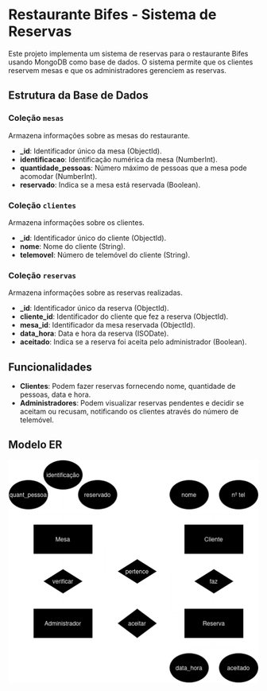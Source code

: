 # Restaurante Bifes - Sistema de Reservas

Este projeto implementa um sistema de reservas para o restaurante Bifes usando MongoDB como base de dados. O sistema permite que os clientes reservem mesas e que os administradores gerenciem as reservas.

## Estrutura da Base de Dados

### Coleção `mesas`
Armazena informações sobre as mesas do restaurante.

- **_id**: Identificador único da mesa (ObjectId).
- **identificacao**: Identificação numérica da mesa (NumberInt).
- **quantidade_pessoas**: Número máximo de pessoas que a mesa pode acomodar (NumberInt).
- **reservado**: Indica se a mesa está reservada (Boolean).

### Coleção `clientes`
Armazena informações sobre os clientes.

- **_id**: Identificador único do cliente (ObjectId).
- **nome**: Nome do cliente (String).
- **telemovel**: Número de telemóvel do cliente (String).

### Coleção `reservas`
Armazena informações sobre as reservas realizadas.

- **_id**: Identificador único da reserva (ObjectId).
- **cliente_id**: Identificador do cliente que fez a reserva (ObjectId).
- **mesa_id**: Identificador da mesa reservada (ObjectId).
- **data_hora**: Data e hora da reserva (ISODate).
- **aceitado**: Indica se a reserva foi aceita pelo administrador (Boolean).

## Funcionalidades

- **Clientes**: Podem fazer reservas fornecendo nome, quantidade de pessoas, data e hora.
- **Administradores**: Podem visualizar reservas pendentes e decidir se aceitam ou recusam, notificando os clientes através do número de telemóvel.

## Modelo ER
![modeloer](diagrama.drawio.png)